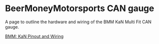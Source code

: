 # BeerMoneyMotorsports CAN gauge

A page to outline the hardware and wiring of the BMM KaN Multi Fit CAN gauge.

[BMM: KaN Pinout and Wiring](https://www.beermoneymotorsports.com/pages/kan-gauge-pinout-wiring)

